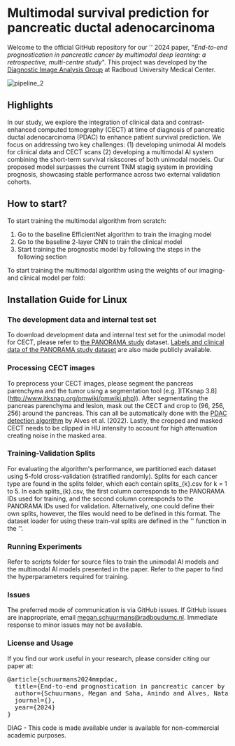 # Multimodal survival prediction for pancreatic ductal adenocarcinoma

Welcome to the official GitHub repository for our '' 2024 paper, "_End-to-end prognostication in pancreatic cancer by multimodal deep learning: a retrospective, multi-centre study_". This project was developed by the [Diagnostic Image Analysis Group](https://www.diagnijmegen.nl/) at Radboud University Medical Center. 

![pipeline_2](https://github.com/meganschuurmans/pdac-survival-prediction/assets/86470433/f47fbed8-18fd-418e-84d6-c905c2db449a)

## Highlights

In our study, we explore the integration of clinical data and contrast-enhanced computed tomography (CECT) at time of diagnosis of pancreatic ductal adenocarcinoma (PDAC) to enhance patient survival prediction. We focus on addressing two key challenges: (1) developing unimodal AI models for clinical data and CECT scans (2) developing a multimodal AI system combining the short-term survival riskscores of both unimodal models. Our proposed model surpasses the current TNM stagig system in providing prognosis, showcasing stable performance across two external validation cohorts. 

## How to start?

To start training the multimodal algorithm from scratch:
1. Go to the baseline EfficientNet algorithm to train the imaging model
2. Go to the baseline 2-layer CNN to train the clinical model
3. Start training the prognostic model by following the steps in the following section

To start training the multimodal algorithm using the weights of our imaging- and clinical model per fold:


## Installation Guide for Linux 

### The development data and internal test set
To download development data and internal test set for the unimodal model for CECT, please refer to [the PANORAMA study](https://zenodo.org/records/10599559) dataset. [Labels and clinical data of the PANORAMA study dataset](https://github.com/DIAGNijmegen/panorama_labels) are also made publicly available. 

### Processing CECT images
To preprocess your CECT images, please segment the pancreas parenchyma and the tumor using a segmentation tool (e.g. ]ITKsnap 3.8](http://www.itksnap.org/pmwiki/pmwiki.php)). After segmentating the pancreas parenchyma and lesion, mask out the CECT and crop to (96, 256, 256) around the pancreas. This can all be automatically done with the [PDAC detection algorithm](https://grand-challenge.org/algorithms/pdac-detection/) by Alves et al. (2022). Lastly, the cropped and masked CECT needs to be clipped in HU intensity to account for high attenuation creating noise in the masked area. 

### Training-Validation Splits
For evaluating the algorithm's performance, we partitioned each dataset using 5-fold cross-validation (stratified randomly). Splits for each cancer type are found in the splits folder, which each contain splits_{k}.csv for k = 1 to 5. In each splits_{k}.csv, the first column corresponds to the PANORAMA IDs used for training, and the second column corresponds to the PANORAMA IDs used for validation. Alternatively, one could define their own splits, however, the files would need to be defined in this format. The dataset loader for using these train-val splits are defined in the '' function in the ''.

### Running Experiments
Refer to scripts folder for source files to train the unimodal AI models and the multimodal AI models presented in the paper. Refer to the paper to find the hyperparameters required for training.

### Issues
The preferred mode of communication is via GitHub issues.
If GitHub issues are inappropriate, email megan.schuurmans@radboudumc.nl.
Immediate response to minor issues may not be available.

### License and Usage
If you find our work useful in your research, please consider citing our paper at:

<pre>
@article{schuurmans2024mmpdac,
  title={End-to-end prognostication in pancreatic cancer by multimodal deep learning: a retrospective, multi-centre study},
  author={Schuurmans, Megan and Saha, Anindo and Alves, Natalia and Vendittelli, Pierpaolo and Yakar, Derya and Sabroso, Sergio and Malats, Nuria and Huisman, Henkjan and Hermans, John and Litjens, Geert},
  journal={},
  year={2024}
}
</pre>

DIAG - This code is made available under is available for non-commercial academic purposes.

